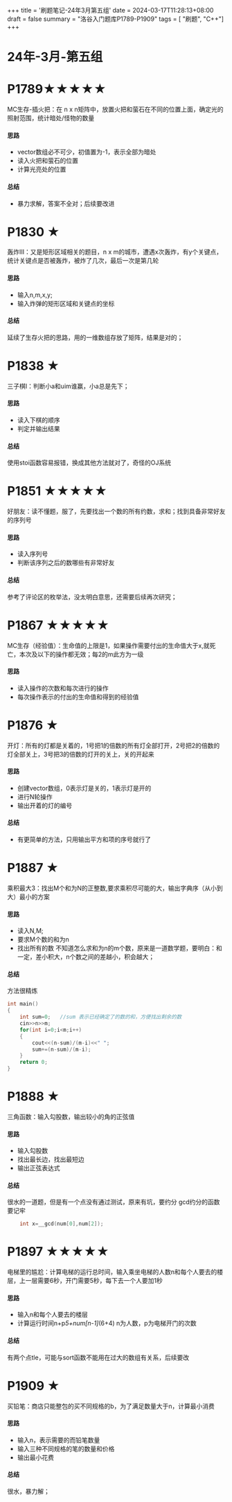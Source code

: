 +++
title = '刷题笔记-24年3月第五组'
date = 2024-03-17T11:28:13+08:00
draft = false
summary = "洛谷入门题库P1789-P1909"
tags = [ "刷题", "C++"]
+++
# 24年-3月-第五组
# P1789★★★★★
MC生存-插火把：在 n x n矩阵中，放置火把和萤石在不同的位置上面，确定光的照射范围，统计暗处/怪物的数量
#### 思路
- vector数组必不可少，初值置为-1，表示全部为暗处
- 读入火把和萤石的位置
- 计算光亮处的位置
#### 总结
- 暴力求解，答案不全对；后续要改进
# P1830 ★
轰炸III：又是矩形区域相关的题目，n x m的城市，遭遇x次轰炸，有y个关键点，统计关键点是否被轰炸，被炸了几次，最后一次是第几轮
#### 思路
- 输入n,m,x,y;
- 输入炸弹的矩形区域和关键点的坐标
#### 总结
延续了生存火把的思路，用的一维数组存放了矩阵，结果是对的；

# P1838 ★
三子棋I：判断小a和uim谁赢，小a总是先下；
#### 思路
- 读入下棋的顺序
- 判定并输出结果
#### 总结
使用stoi函数容易报错，换成其他方法就对了，奇怪的OJ系统

# P1851 ★★★★★
好朋友：读不懂题，服了，先要找出一个数的所有约数，求和；找到具备非常好友的序列号
#### 思路
- 读入序列号
- 判断该序列之后的数哪些有非常好友
#### 总结
参考了评论区的枚举法，没太明白意思，还需要后续再次研究；

# P1867 ★★★★★
MC生存（经验值）：生命值的上限是1，如果操作需要付出的生命值大于x,就死亡，本次及以下的操作都无效；每2的m此方为一级
#### 思路
- 读入操作的次数和每次进行的操作
- 每次操作表示的付出的生命值和得到的经验值

# P1876 ★
开灯：所有的灯都是关着的，1号把1的倍数的所有灯全部打开，2号把2的倍数的灯全部关上，3号把3的倍数的灯开的关上，关的开起来
#### 思路
- 创建vector数组，0表示灯是关的，1表示灯是开的
- 进行N轮操作
- 输出开着的灯的编号
#### 总结
- 有更简单的方法，只用输出平方和项的序号就行了

# P1887 ★
乘积最大3：找出M个和为N的正整数,要求乘积尽可能的大，输出字典序（从小到大）最小的方案
#### 思路
- 读入N,M;
- 要求M个数的和为n
- 找出所有的数
不知道怎么求和为n的m个数，原来是一道数学题，要明白：和一定，差小积大，n个数之间的差越小，积会越大；
#### 总结
方法很精炼
```c++
int main()
{
    int sum=0;   //sum 表示已经确定了的数的和，方便找出剩余的数
    cin>>n>>m;
    for(int i=0;i<m;i++)
    {
        cout<<(n-sum)/(m-i)<<" ";
        sum+=(n-sum)/(m-i);
    }
    return 0;
}
```
# P1888 ★
三角函数：输入勾股数，输出较小的角的正弦值
#### 思路
- 输入勾股数
- 找出最长边，找出最短边
- 输出正弦表达式
#### 总结
很水的一道题，但是有一个点没有通过测试，原来有坑，要约分
gcd约分的函数要记牢
```c++
    int x=__gcd(num[0],num[2]);
```

# P1897 ★★★★★
电梯里的尴尬：计算电梯的运行总时间，输入乘坐电梯的人数n和每个人要去的楼层，上一层需要6秒，开门需要5秒，每下去一个人要加1秒
#### 思路
- 输入n和每个人要去的楼层
- 计算运行时间n+p*5+num[n-1]*(6+4)  n为人数，p为电梯开门的次数
#### 总结
有两个点tle，可能与sort函数不能用在过大的数组有关系，后续要改

# P1909 ★
买铅笔：商店只能整包的买不同规格的b，为了满足数量大于n，计算最小消费
#### 思路
- 输入n，表示需要的而铅笔数量
- 输入三种不同规格的笔的数量和价格
- 输出最小花费
#### 总结
很水，暴力解；